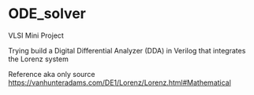 # ODE_solver
VLSI Mini Project

Trying build a Digital Differential Analyzer (DDA) in Verilog that integrates the Lorenz system

Reference aka only source
https://vanhunteradams.com/DE1/Lorenz/Lorenz.html#Mathematical
